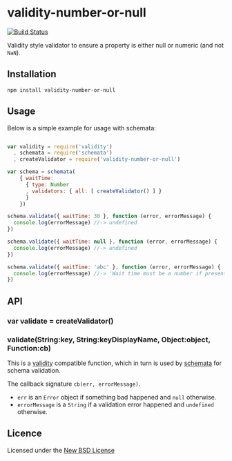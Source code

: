 # validity-number-or-null

[![Build Status](https://travis-ci.org/bengourley/validity-number-or-null.png?branch=master)](https://travis-ci.org/bengourley/validity-number-or-null)

Validity style validator to ensure a property is either null or numeric (and not `NaN`).

## Installation

    npm install validity-number-or-null

## Usage

Below is a simple example for usage with schemata:

```js

var validity = require('validity')
  , schemata = require('schemata')
  , createValidator = require('validity-number-or-null')

var schema = schemata(
    { waitTime:
      { type: Number
      , validators: { all: [ createValidator() ] }
      }
    })

schema.validate({ waitTime: 30 }, function (error, errorMessage) {
  console.log(errorMessage) //-> undefined
})

schema.validate({ waitTime: null }, function (error, errorMessage) {
  console.log(errorMessage) //-> undefined
})

schema.validate({ waitTime: 'abc' }, function (error, errorMessage) {
  console.log(errorMessage) //-> 'Wait time must be a number if present'
})
```

## API

### var validate = createValidator()

### validate(String:key, String:keyDisplayName, Object:object, Function:cb)

This is a [validity](https://npmjs.org/package/validity) compatible function, which in turn is
used by [schemata](https://npmjs.org/package/schemata) for schema validation.

The callback signature `cb(err, errorMessage)`.
- `err` is an `Error` object if something bad happened and `null` otherwise.
- `errorMessage` is a `String` if a validation error happened and `undefined` otherwise.

## Licence
Licensed under the [New BSD License](http://opensource.org/licenses/bsd-license.php)